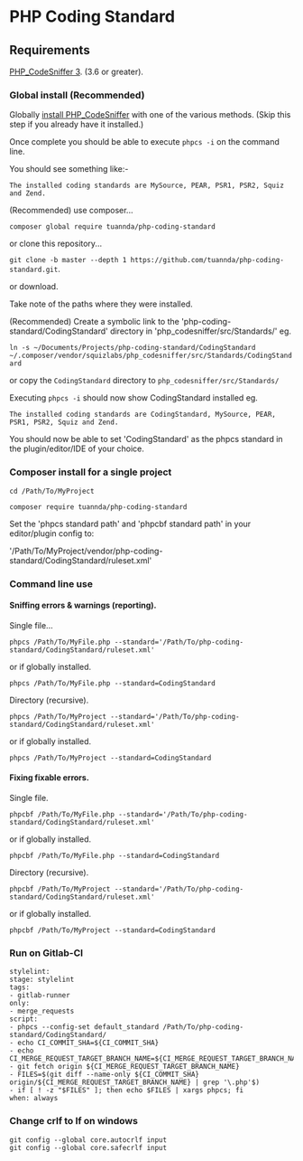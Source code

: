 # PHP Coding Standard
## Requirements

[PHP_CodeSniffer 3](https://github.com/squizlabs/PHP_CodeSniffer). (3.6 or greater).

### Global install (Recommended)

Globally [install PHP_CodeSniffer](https://github.com/squizlabs/PHP_CodeSniffer/blob/master/README.md) with one of the various methods. (Skip this step if you already have it installed.)

Once complete you should be able to execute `phpcs -i` on the command line.

You should see something like:-

`The installed coding standards are MySource, PEAR, PSR1, PSR2, Squiz and Zend.`

(Recommended) use composer...

`composer global require tuannda/php-coding-standard`

or clone this repository...

`git clone -b master --depth 1 https://github.com/tuannda/php-coding-standard.git`.

or download.

Take note of the paths where they were installed.

(Recommended) Create a symbolic link to the 'php-coding-standard/CodingStandard' directory in 'php_codesniffer/src/Standards/' eg.

`ln -s ~/Documents/Projects/php-coding-standard/CodingStandard ~/.composer/vendor/squizlabs/php_codesniffer/src/Standards/CodingStandard`

or copy the `CodingStandard` directory to `php_codesniffer/src/Standards/`

Executing `phpcs -i` should now show CodingStandard installed eg.

`The installed coding standards are CodingStandard, MySource, PEAR, PSR1, PSR2, Squiz and Zend.`

You should now be able to set 'CodingStandard' as the phpcs standard in the plugin/editor/IDE of your choice.

### Composer install for a single project

`cd /Path/To/MyProject`

`composer require tuannda/php-coding-standard`

Set the 'phpcs standard path' and 'phpcbf standard path' in your editor/plugin config to:

'/Path/To/MyProject/vendor/php-coding-standard/CodingStandard/ruleset.xml'

### Command line use

#### Sniffing errors & warnings (reporting).

Single file...

`phpcs /Path/To/MyFile.php --standard='/Path/To/php-coding-standard/CodingStandard/ruleset.xml'`

or if globally installed.

`phpcs /Path/To/MyFile.php --standard=CodingStandard`

Directory (recursive).

`phpcs /Path/To/MyProject --standard='/Path/To/php-coding-standard/CodingStandard/ruleset.xml'`

or if globally installed.

`phpcs /Path/To/MyProject --standard=CodingStandard`

#### Fixing fixable errors.

Single file.

`phpcbf /Path/To/MyFile.php --standard='/Path/To/php-coding-standard/CodingStandard/ruleset.xml'`

or if globally installed.

`phpcbf /Path/To/MyFile.php --standard=CodingStandard`

Directory (recursive).

`phpcbf /Path/To/MyProject --standard='/Path/To/php-coding-standard/CodingStandard/ruleset.xml'`

or if globally installed.

`phpcbf /Path/To/MyProject --standard=CodingStandard`

### Run on Gitlab-CI

```
stylelint:
stage: stylelint
tags:
- gitlab-runner
only:
- merge_requests
script:
- phpcs --config-set default_standard /Path/To/php-coding-standard/CodingStandard/
- echo CI_COMMIT_SHA=${CI_COMMIT_SHA}
- echo CI_MERGE_REQUEST_TARGET_BRANCH_NAME=${CI_MERGE_REQUEST_TARGET_BRANCH_NAME}
- git fetch origin ${CI_MERGE_REQUEST_TARGET_BRANCH_NAME}
- FILES=$(git diff --name-only ${CI_COMMIT_SHA} origin/${CI_MERGE_REQUEST_TARGET_BRANCH_NAME} | grep '\.php'$)
- if [ ! -z "$FILES" ]; then echo $FILES | xargs phpcs; fi
when: always
```

### Change crlf to lf on windows

```
git config --global core.autocrlf input
git config --global core.safecrlf input
```
